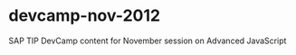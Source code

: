 devcamp-nov-2012
================

SAP TIP DevCamp content for November session on Advanced JavaScript